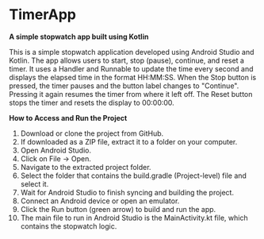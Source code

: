 # TimerApp
**A simple stopwatch app built using Kotlin**

This is a simple stopwatch application developed using Android Studio and Kotlin. The app allows users to start, stop (pause), continue, and reset a timer. It uses a Handler and Runnable to update the time every second and displays the elapsed time in the format HH:MM:SS.
When the Stop button is pressed, the timer pauses and the button label changes to "Continue". Pressing it again resumes the timer from where it left off. The Reset button stops the timer and resets the display to 00:00:00.

**How to Access and Run the Project**
1. Download or clone the project from GitHub.
2. If downloaded as a ZIP file, extract it to a folder on your computer.
3. Open Android Studio.
4. Click on File -> Open.
5. Navigate to the extracted project folder.
6. Select the folder that contains the build.gradle (Project-level) file and select it.
7. Wait for Android Studio to finish syncing and building the project.
8. Connect an Android device or open an emulator.
9. Click the Run button (green arrow) to build and run the app.
10. The main file to run in Android Studio is the MainActivity.kt file, which contains the stopwatch logic.
